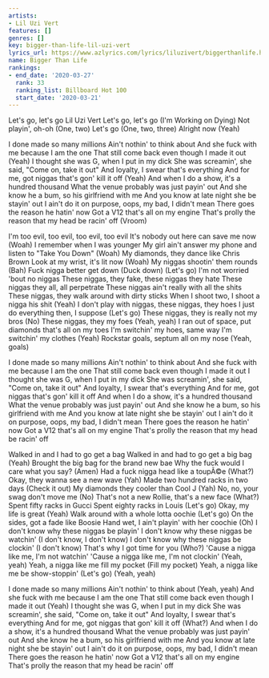 ```yaml
---
artists:
- Lil Uzi Vert
features: []
genres: []
key: bigger-than-life-lil-uzi-vert
lyrics_url: https://www.azlyrics.com/lyrics/liluzivert/biggerthanlife.html
name: Bigger Than Life
rankings:
- end_date: '2020-03-27'
  rank: 33
  ranking_list: Billboard Hot 100
  start_date: '2020-03-21'
---
```


Let's go, let's go
Lil Uzi Vert
Let's go, let's go (I'm Working on Dying)
Not playin', oh-oh
(One, two) Let's go (One, two, three)
Alright now (Yeah)

I done made so many millions
Ain't nothin' to think about
And she fuck with me because I am the one
That still come back even though I made it out (Yeah)
I thought she was G, when I put in my dick
She was screamin', she said, "Come on, take it out"
And loyalty, I swear that's everything
And for me, got niggas that's gon' kill it off (Yeah)
And when I do a show, it's a hundred thousand
What the venue probably was just payin' out
And she know he a bum, so his girlfriend with me
And you know at late night she be stayin' out
I ain't do it on purpose, oops, my bad, I didn't mean
There goes the reason he hatin' now
Got a V12 that's all on my engine
That's prolly the reason that my head be racin' off (Vroom)

I'm too evil, too evil, too evil, too evil
It's nobody out here can save me now (Woah)
I remember when I was younger
My girl ain't answer my phone and listen to "Take You Down" (Woah)
My diamonds, they dance like Chris Brown
Look at my wrist, it's lit now (Woah)
My niggas shootin' them rounds (Bah)
Fuck nigga better get down (Duck down) (Let's go)
I'm not worried 'bout no niggas
These niggas, they fake, these niggas they hate
These niggas they all, all perpetrate
These niggas ain't really with all the shits
These niggas, they walk around with dirty sticks
When I shoot two, I shoot a nigga his shit (Yeah)
I don't play with niggas, these niggas, they hoes
I just do everything then, I suppose (Let's go)
These niggas, they is really not my bros (No)
These niggas, they my foes (Yeah, yeah)
I ran out of space, put diamonds that's all on my toes
I'm switchin' my hoes, same way I'm switchin' my clothes (Yeah)
Rockstar goals, septum all on my nose (Yeah, goals)

I done made so many millions
Ain't nothin' to think about
And she fuck with me because I am the one
That still come back even though I made it out
I thought she was G, when I put in my dick
She was screamin', she said, "Come on, take it out"
And loyalty, I swear that's everything
And for me, got niggas that's gon' kill it off
And when I do a show, it's a hundred thousand
What the venue probably was just payin' out
And she know he a bum, so his girlfriend with me
And you know at late night she be stayin' out
I ain't do it on purpose, oops, my bad, I didn't mean
There goes the reason he hatin' now
Got a V12 that's all on my engine
That's prolly the reason that my head be racin' off

Walked in and I had to go get a bag
Walked in and had to go get a big bag (Yeah)
Brought the big bag for the brand new bae
Why the fuck would I care what you say? (Amen)
Had a fuck nigga head like a toupÃ©e (What?)
Okay, they wanna see a new wave (Yah)
Made two hundred racks in two days (Check it out)
My diamonds they cooler than Cool J (Yah)
No, no, your swag don't move me (No)
That's not a new Rollie, that's a new face (What?)
Spent fifty racks in Gucci
Spent eighty racks in Louis (Let's go)
Okay, my life is great (Yeah)
Walk around with a whole lotta oochie (Let's go)
On the sides, got a fade like Boosie
Hand wet, I ain't playin' with her coochie (Oh)
I don't know why these niggas be playin'
I don't know why these niggas be watchin' (I don't know, I don't know)
I don't know why these niggas be clockin' (I don't know)
That's why I got time for you (Who?)
'Cause a nigga like me, I'm not watchin'
'Cause a nigga like me, I'm not clockin' (Yeah, yeah)
Yeah, a nigga like me fill my pocket (Fill my pocket)
Yeah, a nigga like me be show-stoppin' (Let's go) (Yeah, yeah)

I done made so many millions
Ain't nothin' to think about (Yeah, yeah)
And she fuck with me because I am the one
That still come back even though I made it out (Yeah)
I thought she was G, when I put in my dick
She was screamin', she said, "Come on, take it out"
And loyalty, I swear that's everything
And for me, got niggas that gon' kill it off (What?)
And when I do a show, it's a hundred thousand
What the venue probably was just payin' out
And she know he a bum, so his girlfriend with me
And you know at late night she be stayin' out
I ain't do it on purpose, oops, my bad, I didn't mean
There goes the reason he hatin' now
Got a V12 that's all on my engine
That's prolly the reason that my head be racin' off



